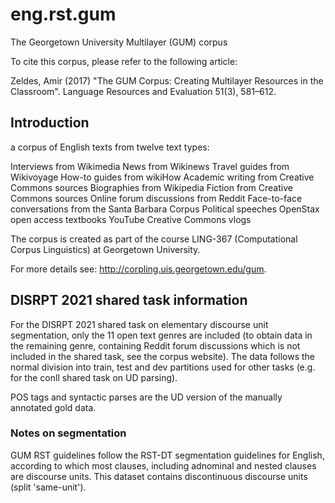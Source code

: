# eng.rst.gum

The Georgetown University Multilayer (GUM) corpus

To cite this corpus, please refer to the following article:

Zeldes, Amir (2017) "The GUM Corpus: Creating Multilayer Resources in the Classroom". Language Resources and Evaluation 51(3), 581–612.

## Introduction

a corpus of English texts from twelve text types:

Interviews from Wikimedia
News from Wikinews
Travel guides from Wikivoyage
How-to guides from wikiHow
Academic writing from Creative Commons sources
Biographies from Wikipedia
Fiction from Creative Commons sources
Online forum discussions from Reddit
Face-to-face conversations from the Santa Barbara Corpus
Political speeches
OpenStax open access textbooks
YouTube Creative Commons vlogs

The corpus is created as part of the course LING-367 (Computational Corpus Linguistics) at Georgetown University. 

For more details see: http://corpling.uis.georgetown.edu/gum.

## DISRPT 2021 shared task information

For the DISRPT 2021 shared task on elementary discourse unit segmentation, only the 11 open text genres are included (to obtain data in the remaining genre, containing Reddit forum discussions which is not included in the shared task, see the corpus website). The data follows the normal division into train, test and dev partitions used for other tasks (e.g. for the conll shared task on UD parsing).  

POS tags and syntactic parses are the UD version of the manually annotated gold data. 

### Notes on segmentation

GUM RST guidelines follow the RST-DT segmentation guidelines for English, according to which most clauses, including adnominal and nested clauses are discourse units. This dataset contains discontinuous discourse units (split 'same-unit').
